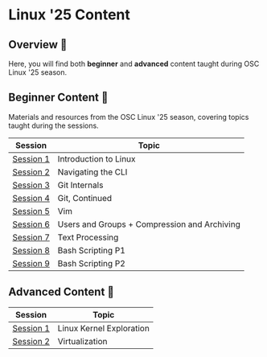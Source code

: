 # Linux '25 Content

## Overview 🐧

Here, you will find both **beginner** and **advanced** content taught during OSC Linux '25 season.

## Beginner Content 🌱

Materials and resources from the OSC Linux '25 season, covering topics taught during the sessions.

| Session                         | Topic                 |
| ------------------------------- | --------------------- |
| [Session 1](beginner/Session_1) | Introduction to Linux |
| [Session 2](beginner/Session_2) | Navigating the CLI    |
| [Session 3](beginner/Session_3) | Git Internals         |
| [Session 4](beginner/Session_4) | Git, Continued        |
| [Session 5](beginner/Session_5) | Vim        |
| [Session 6](beginner/Session_6) | Users and Groups + Compression and Archiving      |
| [Session 7](beginner/Session_7) | Text Processing      |
| [Session 8](beginner/Session_8) | Bash Scripting P1      |
| [Session 9](beginner/Session_9) | Bash Scripting P2      |
## Advanced Content 🚀

| Session                         | Topic                    |
| ------------------------------- | ------------------------ |
| [Session 1](advanced/Session_1) | Linux Kernel Exploration |
| [Session 2](advanced/Session_2) | Virtualization           |
